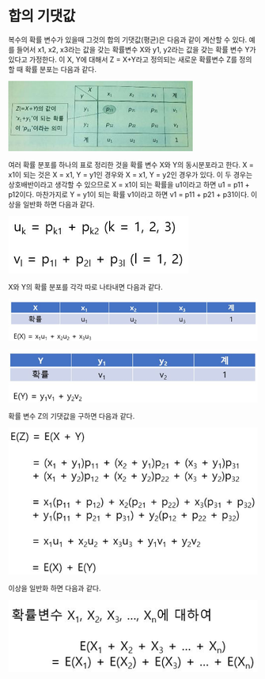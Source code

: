 # 합의 기댓값

복수의 확률 변수가 있을때 그것의 합의 기댓값(평균)은 다음과 같이 계산할 수 있다. 예를 들어서 x1, x2, x3라는 값을 갖는 확률변수 X와 y1, y2라는 값을 갖는 확률 변수 Y가 있다고 가정한다. 이 X, Y에 대해서 Z = X+Y라고 정의되는 새로운 확률변수 Z를 정의할 때 확률 분포는 다음과 같다. 

![](./Figure/Expected_value_of_Sum_of_Random_variables1.JPG)

여러 확률 분포를 하나의 표로 정리한 것을 확률 변수 X와 Y의 동시분포라고 한다. X = x1이 되는 것은 X = x1, Y = y1인 경우와 X = x1, Y = y2인 경우가 있다. 이 두 경우는 상호배반이라고 생각할 수 있으므로 X = x1이 되는 확률을 u1이라고 하면 u1 = p11 + p12이다. 마찬가지로 Y = y1이 되는 확률 v1이라고 하면 v1 = p11 + p21 + p31이다. 이상을 일반화 하면 다음과 같다.

![](./Figure/Expected_value_of_Sum_of_Random_variables2.JPG)



X와 Y의 확률 분포를 각각 따로 나타내면 다음과 같다.

![](./Figure/Expected_value_of_Sum_of_Random_variables3.JPG)

![](./Figure/Expected_value_of_Sum_of_Random_variables4.JPG)



확률 변수 Z의 기댓값을 구하면 다음과 같다. 

![](./Figure/Expected_value_of_Sum_of_Random_variables5.JPG)



이상을 일반화 하면 다음과 같다.

![](./Figure/Expected_value_of_Sum_of_Random_variables6.JPG)